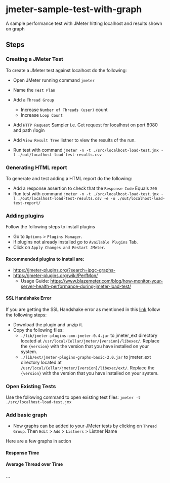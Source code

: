# jmeter-sample-test-with-graph
A sample performance test with JMeter hitting localhost and results shown on graph

## Steps

### Creating a JMeter Test

To create a JMeter test against localhost do the following:

- Open JMeter running command `jmeter`
- Name the `Test Plan`
- Add a `Thread Group`
  - Increase `Number of Threads (user)` count
  - Increase `Loop Count`
- Add `HTTP Request` Sampler i.e. Get request for localhost on port 8080 and path /login
- Add `View Result Tree` listner to view the results of the run.

- Run test with command `jmeter -n -t ./src/localhost-load-test.jmx -l ./out/localhost-load-test-results.csv`

### Generating HTML report

To generate and test adding a HTML report do the following:

- Add a response assertion to check that the `Response Code` Equals `200`
- Run test with command `jmeter -n -t ./src/localhost-load-test.jmx -l ./out/localhost-load-test-results.csv -e -o ./out/localhost-load-test-report/`


### Adding plugins

Follow the following steps to install plugins

- Go to `Options` > `Plugins Manager`.
- If plugins not already installed go to `Available Plugins` Tab.
- Click on `Apply Changes and Restart JMeter`.

#### Recommended plugins to install are:

- https://jmeter-plugins.org/?search=jpgc-graphs-
- https://jmeter-plugins.org/wiki/PerfMon/ 
  - Usage Guide: https://www.blazemeter.com/blog/how-monitor-your-server-health-performance-during-jmeter-load-test/

#### SSL Handshake Error

If you are getting the SSL Handshake error as mentioned in this [link](https://jmeter-plugins.org/wiki/PluginsManagerNetworkConfiguration/) follow the following steps:

- Download the plugin and unzip it.
- Copy the following files:
  - `./lib/jmeter-plugins-cmn-jmeter-0.4.jar` to jmeter_ext directory located at `/usr/local/Cellar/jmeter/{version}/libexec/`. Replace the `{version}` with the version that you have installed on your system.
  - `./lib/ext/jmeter-plugins-graphs-basic-2.0.jar` to jmeter_ext directory located at `/usr/local/Cellar/jmeter/{version}/libexec/ext/`. Replace the `{version}` with the version that you have installed on your system.


### Open Existing Tests

Use the following command to open existing test files: `jmeter -t ./src/localhost-load-test.jmx`

### Add basic graph

- Now graphs can be added to your JMeter tests by clicking on `Thread Group`. Then `Edit` > `Add` > `Listners` > Listner Name

Here are a few graphs in action

#### Response Time

#### Average Thread over Time

#### ...
